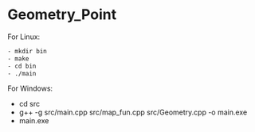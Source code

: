# Geometry_Point

For Linux:
```bash
- mkdir bin
- make
- cd bin
- ./main
```

For Windows:
- cd src
- g++ -g src/main.cpp src/map_fun.cpp src/Geometry.cpp -o main.exe
- main.exe
